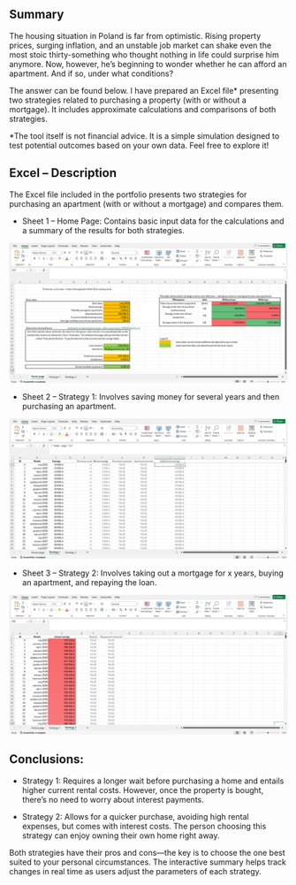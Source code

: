 ## Summary
The housing situation in Poland is far from optimistic. Rising property prices, surging inflation, and an unstable job market can shake even the most stoic thirty-something who thought nothing in life could surprise him anymore. Now, however, he’s beginning to wonder whether he can afford an apartment. And if so, under what conditions?

The answer can be found below. I have prepared an Excel file* presenting two strategies related to purchasing a property (with or without a mortgage). It includes approximate calculations and comparisons of both strategies.

*The tool itself is not financial advice. It is a simple simulation designed to test potential outcomes based on your own data. Feel free to explore it!

## Excel – Description

The Excel file included in the portfolio presents two strategies for purchasing an apartment (with or without a mortgage) and compares them.

- Sheet 1 – Home Page: Contains basic input data for the calculations and a summary of the results for both strategies.

![Home page](images/image1.png)

- Sheet 2 – Strategy 1: Involves saving money for several years and then purchasing an apartment.

![Strategy 1](images/image2.png)

- Sheet 3 – Strategy 2: Involves taking out a mortgage for x years, buying an apartment, and repaying the loan.

![Strategy 2](images/image3.png)

## Conclusions:

- Strategy 1: Requires a longer wait before purchasing a home and entails higher current rental costs. However, once the property is bought, there’s no need to worry about interest payments.

- Strategy 2: Allows for a quicker purchase, avoiding high rental expenses, but comes with interest costs. The person choosing this strategy can enjoy owning their own home right away.

Both strategies have their pros and cons—the key is to choose the one best suited to your personal circumstances. The interactive summary helps track changes in real time as users adjust the parameters of each strategy.


